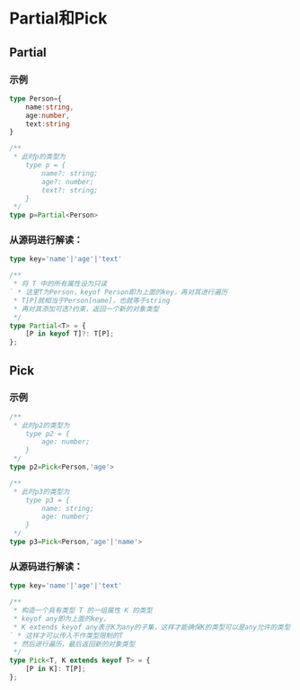 # Partial和Pick

## Partial

### 示例

```typescript
type Person={
    name:string,
    age:number,
    text:string
}

/**
 * 此时p的类型为
    type p = {
        name?: string;
        age?: number;
        text?: string;
    }
 */
type p=Partial<Person>
```



### 从源码进行解读：

```typescript
type key='name'|'age'|'text'

/**
 * 将 T 中的所有属性设为只读
` * 这里T为Person，keyof Person即为上面的key，再对其进行遍历
 * T[P]就相当于Person[name]，也就等于string
 * 再对其添加可选?约束，返回一个新的对象类型
 */
type Partial<T> = {
    [P in keyof T]?: T[P];
};
```





## Pick

### 示例

```typescript
/**
 * 此时p2的类型为
    type p2 = {
        age: number;
    }
 */
type p2=Pick<Person,'age'>

/**
 * 此时p3的类型为
    type p3 = {
        name: string;
        age: number;
    }
 */
type p3=Pick<Person,'age'|'name'>
```



### 从源码进行解读：

```typescript
type key='name'|'age'|'text'

/**
 * 构造一个具有类型 T 的一组属性 K 的类型
 * keyof any即为上面的key，
 * K extends keyof any表示K为any的子集，这样才能确保K的类型可以是any允许的类型
` * 这样才可以传入不作类型限制的T
 * 然后进行遍历，最后返回新的对象类型
 */
type Pick<T, K extends keyof T> = {
    [P in K]: T[P];
};
```



